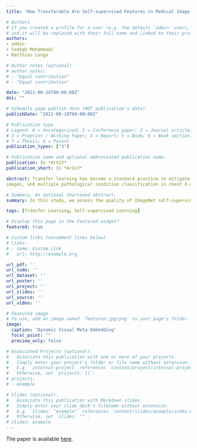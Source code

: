 ```yaml
---
title: "How Transferable Are Self-supervised Features in Medical Image Classification Tasks?"

# Authors
# If you created a profile for a user (e.g. the default `admin` user), write the username (folder name) here 
# and it will be replaced with their full name and linked to their profile.
authors:
- admin
- Sadegh Mohammadi
- Matthias Lenga

# Author notes (optional)
# author_notes:
# - "Equal contribution"
# - "Equal contribution"

date: "2021-08-24T00:00:00Z"
doi: ""

# Schedule page publish date (NOT publication's date).
publishDate: "2021-09-10T00:00:00Z"

# Publication type.
# Legend: 0 = Uncategorized; 1 = Conference paper; 2 = Journal article;
# 3 = Preprint / Working Paper; 4 = Report; 5 = Book; 6 = Book section;
# 7 = Thesis; 8 = Patent
publication_types: ["3"]

# Publication name and optional abbreviated publication name.
publication: In *ArXiV*
publication_short: In *ArXiV*

abstract: Transfer learning has become a standard practice to mitigate the lack of labeled data in medical classification tasks. Whereas finetuning a downstream task using supervised ImageNet pretrained features is straightforward and extensively investigated in many works, there is little study on the usefulness of self-supervised pretraining. In this paper, we assess the transferability of ImageNet self-supervised pretraining by evaluating the performance of models initialized with pretrained features from three self-supervised techniques (SimCLR, SwAV, and DINO) on selected medical classification tasks. The chosen tasks cover tumor detection in sentinel axillary lymph node images, diabetic retinopathy classification in fundus
images, and multiple pathological condition classification in chest X-ray images. We demonstrate that self-supervised pretrained models yield richer embeddings than their supervised counterpart, which benefits downstream tasks in view of both linear evaluation and finetuning. For example, in view of linear evaluation at a critically small subset of the data, we see an improvement up to 14.79 in Kappa score in the diabetic retinopathy classification task, 5.4 in AUC in the tumor classification task, 7.03 AUC in the pneumonia detection, and 9.4 in AUC in the detection of pathological conditions in chest X-ray. In addition, we introduce Dynamic Visual Meta-Embedding (DVME) as an end-to-end transfer learning approach that fuses pretrained embeddings from multiple models. We show that the collective representation obtained by DVME leads to a significant improvement in the performance of selected tasks compared to using a single pretrained model approach and can be generalized to any combination of pretrained models.

# Summary. An optional shortened abstract.
summary: In this study, we assess the quality of ImageNet self-supervised pretrained features in four selected medical image classification tasks. We demonstrate that feature extractors which were pretrained using SwAV, SimCLR or DINO consistently yield richer embeddings on the downstream tasks compared to a superviesed pretrained baseline model. Among all self-supervised techniques, DINO outperforms the other methods on the majority of datasets and subtasks. Furthermore, we show that the representations from each individual pretrained model encode complementary information which can be fused to yield even more meaningful features. To that end we propose Dynamic Visual Meta-Embedding (DVME), a model-agnostic meta-embedding approach. Our experiments indicate that DVME outperforms the best single model baseline on numerous tasks. As a model-agnostic approach, DVME is not limited to SwAV, SimCLR or DINO. With slight modifications other models can be combined using DVME to generate enriched representations.

tags: [Transfer Learning, Self-supervised Learning]

# Display this page in the Featured widget?
featured: true

# Custom links (uncomment lines below)
# links:
# - name: Custom Link
#   url: http://example.org

url_pdf: ''
url_code: ''
url_dataset: ''
url_poster: ''
url_project: ''
url_slides: ''
url_source: ''
url_video: ''

# Featured image
# To use, add an image named `featured.jpg/png` to your page's folder. 
image:
  caption: 'Dynamic Visual Meta-Embedding'
  focal_point: ""
  preview_only: false

# Associated Projects (optional).
#   Associate this publication with one or more of your projects.
#   Simply enter your project's folder or file name without extension.
#   E.g. `internal-project` references `content/project/internal-project/index.md`.
#   Otherwise, set `projects: []`.
# projects:
# - example

# Slides (optional).
#   Associate this publication with Markdown slides.
#   Simply enter your slide deck's filename without extension.
#   E.g. `slides: "example"` references `content/slides/example/index.md`.
#   Otherwise, set `slides: ""`.
# slides: example
---
```

<!-- 
{{% callout note %}}
Click the *Cite* button above to demo the feature to enable visitors to import publication metadata into their reference management software.
{{% /callout %}}

{{% callout note %}}
Create your slides in Markdown - click the *Slides* button to check out the example.
{{% /callout %}} -->

The paper is available [here](https://arxiv.org/abs/2108.10048).
